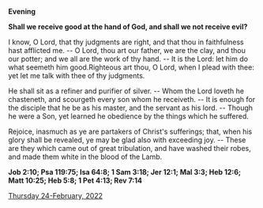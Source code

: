 **Evening**

**Shall we receive good at the hand of God, and shall we not receive evil?**
 
I know, O Lord, that thy judgments are right, and that thou in faithfulness hast afflicted me. -- O Lord, thou art our father, we are the clay, and thou our potter; and we all are the work of thy hand. -- It is the Lord: let him do what seemeth him good.Righteous art thou, O Lord, when I plead with thee: yet let me talk with thee of thy judgments.
 
He shall sit as a refiner and purifier of silver. -- Whom the Lord loveth he chasteneth, and scourgeth every son whom he receiveth. -- It is enough for the disciple that he be as his master, and the servant as his lord. -- Though he were a Son, yet learned he obedience by the things which he suffered.
 
Rejoice, inasmuch as ye are partakers of Christ's sufferings; that, when his glory shall be revealed, ye may be glad also with exceeding joy. -- These are they which came out of great tribulation, and have washed their robes, and made them white in the blood of the Lamb.  

**Job 2:10; Psa 119:75; Isa 64:8; 1 Sam 3:18; Jer 12:1; Mal 3:3; Heb 12:6; Matt 10:25; Heb 5:8; 1 Pet 4:13; Rev 7:14**

[Thursday 24-February, 2022](https://t.me/daily_light)
